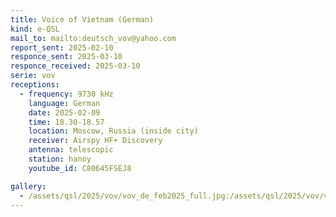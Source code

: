 ```yaml
---
title: Voice of Vietnam (German)
kind: e-QSL
mail_to: mailto:deutsch_vov@yahoo.com
report_sent: 2025-02-10
responce_sent: 2025-03-10
responce_received: 2025-03-10
serie: vov
receptions:
  - frequency: 9730 kHz
    language: German
    date: 2025-02-09
    time: 18.30-18.57
    location: Moscow, Russia (inside city)
    receiver: Airspy HF+ Discovery
    antenna: telescopic
    station: hanoy
    youtube_id: C80645FSEJ8

gallery:
  - /assets/qsl/2025/vov/vov_de_feb2025_full.jpg:/assets/qsl/2025/vov/vov_de_feb2025_small.jpg
---
```

